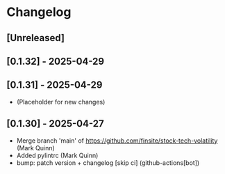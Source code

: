 # Changelog

## [Unreleased]

## [0.1.32] - 2025-04-29

## [0.1.31] - 2025-04-29

- (Placeholder for new changes)

## [0.1.30] - 2025-04-27

- Merge branch 'main' of https://github.com/finsite/stock-tech-volatility (Mark
  Quinn)
- Added pylintrc (Mark Quinn)
- bump: patch version + changelog [skip ci] (github-actions[bot])
